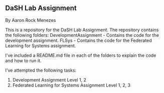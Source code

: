 DaSH Lab Assignment
-------------------
By Aaron Rock Menezes


This is a repository for the DaSH Lab Assignment. The repository contains the following folders:
DevelopmentAssignment - Contains the code for the development assignment.
FLSys - Contains the code for the Federated Learning for Systems assignment.

I've included a README.md file in each of the folders to explain the code and how to run it.

I've attempted the following tasks:
1. Development Assignment 
    Level 1, 2
2. Federated Learning for Systems Assignment
    Level 1, 2, 3